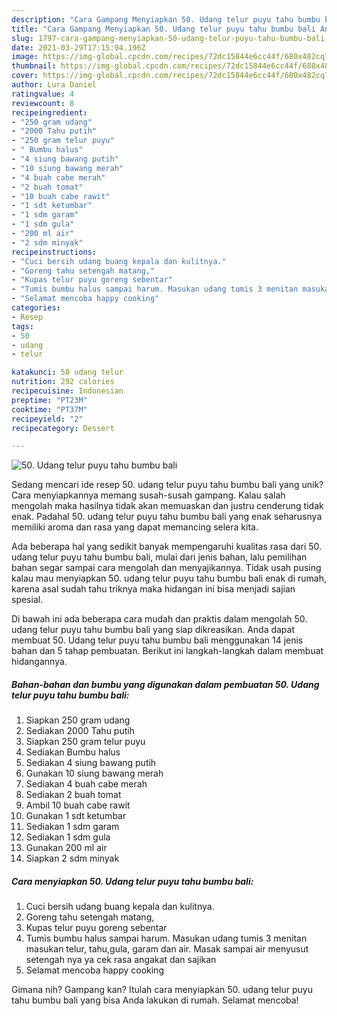 ```yaml
---
description: "Cara Gampang Menyiapkan 50. Udang telur puyu tahu bumbu bali Anti Gagal"
title: "Cara Gampang Menyiapkan 50. Udang telur puyu tahu bumbu bali Anti Gagal"
slug: 1797-cara-gampang-menyiapkan-50-udang-telur-puyu-tahu-bumbu-bali-anti-gagal
date: 2021-03-29T17:15:04.196Z
image: https://img-global.cpcdn.com/recipes/72dc15844e6cc44f/680x482cq70/50-udang-telur-puyu-tahu-bumbu-bali-foto-resep-utama.jpg
thumbnail: https://img-global.cpcdn.com/recipes/72dc15844e6cc44f/680x482cq70/50-udang-telur-puyu-tahu-bumbu-bali-foto-resep-utama.jpg
cover: https://img-global.cpcdn.com/recipes/72dc15844e6cc44f/680x482cq70/50-udang-telur-puyu-tahu-bumbu-bali-foto-resep-utama.jpg
author: Lura Daniel
ratingvalue: 4
reviewcount: 8
recipeingredient:
- "250 gram udang"
- "2000 Tahu putih"
- "250 gram telur puyu"
- " Bumbu halus"
- "4 siung bawang putih"
- "10 siung bawang merah"
- "4 buah cabe merah"
- "2 buah tomat"
- "10 buah cabe rawit"
- "1 sdt ketumbar"
- "1 sdm garam"
- "1 sdm gula"
- "200 ml air"
- "2 sdm minyak"
recipeinstructions:
- "Cuci bersih udang buang kepala dan kulitnya."
- "Goreng tahu setengah matang,"
- "Kupas telur puyu goreng sebentar"
- "Tumis bumbu halus sampai harum. Masukan udang tumis 3 menitan masukan telur, tahu,gula, garam dan air. Masak sampai air menyusut setengah nya ya cek rasa angakat dan sajikan"
- "Selamat mencoba happy cooking"
categories:
- Resep
tags:
- 50
- udang
- telur

katakunci: 50 udang telur 
nutrition: 292 calories
recipecuisine: Indonesian
preptime: "PT23M"
cooktime: "PT37M"
recipeyield: "2"
recipecategory: Dessert

---
```



![50. Udang telur puyu tahu bumbu bali](https://img-global.cpcdn.com/recipes/72dc15844e6cc44f/680x482cq70/50-udang-telur-puyu-tahu-bumbu-bali-foto-resep-utama.jpg)

Sedang mencari ide resep 50. udang telur puyu tahu bumbu bali yang unik? Cara menyiapkannya memang susah-susah gampang. Kalau salah mengolah maka hasilnya tidak akan memuaskan dan justru cenderung tidak enak. Padahal 50. udang telur puyu tahu bumbu bali yang enak seharusnya memiliki aroma dan rasa yang dapat memancing selera kita.



Ada beberapa hal yang sedikit banyak mempengaruhi kualitas rasa dari 50. udang telur puyu tahu bumbu bali, mulai dari jenis bahan, lalu pemilihan bahan segar sampai cara mengolah dan menyajikannya. Tidak usah pusing kalau mau menyiapkan 50. udang telur puyu tahu bumbu bali enak di rumah, karena asal sudah tahu triknya maka hidangan ini bisa menjadi sajian spesial.


Di bawah ini ada beberapa cara mudah dan praktis dalam mengolah 50. udang telur puyu tahu bumbu bali yang siap dikreasikan. Anda dapat membuat 50. Udang telur puyu tahu bumbu bali menggunakan 14 jenis bahan dan 5 tahap pembuatan. Berikut ini langkah-langkah dalam membuat hidangannya.

<!--inarticleads1-->

##### Bahan-bahan dan bumbu yang digunakan dalam pembuatan 50. Udang telur puyu tahu bumbu bali:

1. Siapkan 250 gram udang
1. Sediakan 2000 Tahu putih
1. Siapkan 250 gram telur puyu
1. Sediakan  Bumbu halus
1. Sediakan 4 siung bawang putih
1. Gunakan 10 siung bawang merah
1. Sediakan 4 buah cabe merah
1. Sediakan 2 buah tomat
1. Ambil 10 buah cabe rawit
1. Gunakan 1 sdt ketumbar
1. Sediakan 1 sdm garam
1. Sediakan 1 sdm gula
1. Gunakan 200 ml air
1. Siapkan 2 sdm minyak




<!--inarticleads2-->

##### Cara menyiapkan 50. Udang telur puyu tahu bumbu bali:

1. Cuci bersih udang buang kepala dan kulitnya.
1. Goreng tahu setengah matang,
1. Kupas telur puyu goreng sebentar
1. Tumis bumbu halus sampai harum. Masukan udang tumis 3 menitan masukan telur, tahu,gula, garam dan air. Masak sampai air menyusut setengah nya ya cek rasa angakat dan sajikan
1. Selamat mencoba happy cooking




Gimana nih? Gampang kan? Itulah cara menyiapkan 50. udang telur puyu tahu bumbu bali yang bisa Anda lakukan di rumah. Selamat mencoba!
